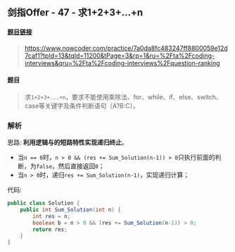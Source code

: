 ## 剑指Offer - 47 - 求1+2+3+...+n

#### [题目链接](https://www.nowcoder.com/practice/7a0da8fc483247ff8800059e12d7caf1?tpId=13&tqId=11200&tPage=3&rp=1&ru=%2Fta%2Fcoding-interviews&qru=%2Fta%2Fcoding-interviews%2Fquestion-ranking)
> https://www.nowcoder.com/practice/7a0da8fc483247ff8800059e12d7caf1?tpId=13&tqId=11200&tPage=3&rp=1&ru=%2Fta%2Fcoding-interviews&qru=%2Fta%2Fcoding-interviews%2Fquestion-ranking

#### 题目

> 求`1+2+3+...+n`，要求不能使用乘除法、for、while、if、else、switch、case等关键字及条件判断语句（A?B:C）。

### 解析

思路: **利用逻辑与的短路特性实现递归终止**。

-  当`n == 0`时，`n > 0 && (res += Sum_Solution(n-1)) > 0`只执行前面的判断，为`false`，然后直接返回`0`；
- 当`n > 0`时，递归`res += Sum_Solution(n-1)`，实现递归计算；

代码:

```java
public class Solution {
    public int Sum_Solution(int n) {
        int res = n;
        boolean b = n > 0 && (res += Sum_Solution(n-1)) > 0;
        return res;
    }
}
```
